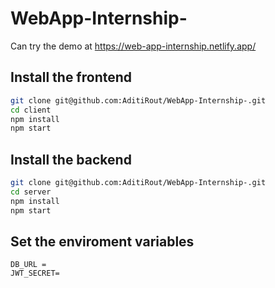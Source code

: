 # WebApp-Internship-
Can try the demo at https://web-app-internship.netlify.app/

## Install the frontend

```bash
git clone git@github.com:AditiRout/WebApp-Internship-.git
cd client
npm install
npm start
```

## Install the backend

```bash
git clone git@github.com:AditiRout/WebApp-Internship-.git
cd server
npm install
npm start
```
## Set the enviroment variables

```
DB_URL = 
JWT_SECRET=
